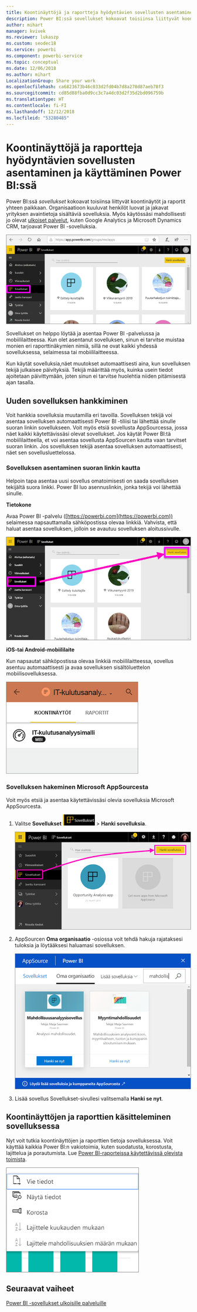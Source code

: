 ```yaml
---
title: Koontinäyttöjä ja raportteja hyödyntävien sovellusten asentaminen ja käyttäminen Power BI:ssä
description: Power BI:ssä sovellukset kokoavat toisiinsa liittyvät koontinäytöt ja raportit yhteen paikkaan.
author: mihart
manager: kvivek
ms.reviewer: lukaszp
ms.custom: seodec18
ms.service: powerbi
ms.component: powerbi-service
ms.topic: conceptual
ms.date: 12/06/2018
ms.author: mihart
LocalizationGroup: Share your work
ms.openlocfilehash: ca6823673b46c033d2fd04b7d8a278d87aeb78f3
ms.sourcegitcommit: cd85d88fba0d9cc3c7a4dc03d2f35d2bd096759b
ms.translationtype: HT
ms.contentlocale: fi-FI
ms.lasthandoff: 12/12/2018
ms.locfileid: "53280485"
---
```

# <a name="install-and-use-apps-with-dashboards-and-reports-in-power-bi"></a>Koontinäyttöjä ja raportteja hyödyntävien sovellusten asentaminen ja käyttäminen Power BI:ssä
Power BI:ssä *sovellukset* kokoavat toisiinsa liittyvät koontinäytöt ja raportit yhteen paikkaan. Organisaatioon kuuluvat henkilöt luovat ja jakavat yrityksen avaintietoja sisältäviä sovelluksia. Myös käytössäsi mahdollisesti jo olevat [ulkoiset palvelut](../service-connect-to-services.md), kuten Google Analytics ja Microsoft Dynamics CRM, tarjoavat Power BI -sovelluksia. 

![Sovellukset Power BI:ssä](./media/end-user-apps/power-bi-apps-navbar.png)

Sovellukset on helppo löytää ja asentaa Power BI -palvelussa ja mobiililaitteessa. Kun olet asentanut sovelluksen, sinun ei tarvitse muistaa monien eri raporttinäkymien nimiä, sillä ne ovat kaikki yhdessä sovelluksessa, selaimessa tai mobiililaitteessa.

Kun käytät sovelluksia,näet muutokset automaattisesti aina, kun sovelluksen tekijä julkaisee päivityksiä. Tekijä määrittää myös, kuinka usein tiedot ajoitetaan päivittymään, joten sinun ei tarvitse huolehtia niiden pitämisestä ajan tasalla. 

## <a name="get-a-new-app"></a>Uuden sovelluksen hankkiminen
Voit hankkia sovelluksia muutamilla eri tavoilla. Sovelluksen tekijä voi asentaa sovelluksen automaattisesti Power BI -tiliisi tai lähettää sinulle suoran linkin sovellukseen. Voit myös etsiä sovellusta AppSourcessa, jossa näet kaikki käytettävissäsi olevat sovellukset. Jos käytät Power BI:tä mobiililaitteella, et voi asentaa sovellusta AppSourcen kautta vaan tarvitset suoran linkin. Jos sovelluksen tekijä asentaa sovelluksen automaattisesti, näet sen sovellusluettelossa.

### <a name="install-an-app-from-a-direct-link"></a>Sovelluksen asentaminen suoran linkin kautta
Helpoin tapa asentaa uusi sovellus omatoimisesti on saada sovelluksen tekijältä suora linkki. Power BI luo asennuslinkin, jonka tekijä voi lähettää sinulle.

**Tietokone** 

Avaa Power BI -palvelu ([https://powerbi.com](https://powerbi.com)) selaimessa napsauttamalla sähköpostissa olevaa linkkiä. Vahvista, että haluat asentaa sovelluksen, jolloin se avautuu sovelluksen aloitussivulle.

![Sovelluksen aloitussivu Power BI -palvelussa](./media/end-user-apps/power-bi-get-app.png)

**iOS-tai Android-mobiililaite** 

Kun napsautat sähköpostissa olevaa linkkiä mobiililaitteessa, sovellus asentuu automaattisesti ja avaa sovelluksen sisältöluettelon mobiilisovelluksessa. 

![Sovelluksen sisältöluettelo mobiililaitteessa](./media/end-user-apps/power-bi-app-index-it-spend-360.png)

### <a name="get-the-app-from-microsoft-appsource"></a>Sovelluksen hakeminen Microsoft AppSourcesta
Voit myös etsiä ja asentaa käytettävissäsi olevia sovelluksia Microsoft AppSourcesta. 

1. Valitse **Sovellukset** ![Sovellukset vasemmanpuoleisessa siirtymisruudussa](./media/end-user-apps/power-bi-apps-bar.png) > **Hanki sovelluksia**. 
   
     ![Hanki sovelluksia -kuvake](./media/end-user-apps/power-bi-service-apps-get-apps-oppty.png)
2. AppSourcen **Oma organisaatio** -osiossa voit tehdä hakuja rajataksesi tuloksia ja löytääksesi haluamasi sovelluksen.
   
     ![Appsourcen Oma organisaatio -osio](./media/end-user-apps/power-bi-appsource-my-org.png)
3. Lisää sovellus Sovellukset-sivullesi valitsemalla **Hanki se nyt**. 

## <a name="interact-with-the-dashboards-and-reports-in-the-app"></a>Koontinäyttöjen ja raporttien käsitteleminen sovelluksessa
Nyt voit tutkia koontinäyttöjen ja raporttien tietoja sovelluksessa. Voit käyttää kaikkia Power BI:n vakiotoimia, kuten suodatusta, korostusta, lajittelua ja porautumista. Lue [Power BI-raporteissa käytettävissä olevista toimista](end-user-reading-view.md). 

![Tietojen vieminen Power BI -visualisoinnista](./media/end-user-apps/power-bi-service-export-data-visual.png)



## <a name="next-steps"></a>Seuraavat vaiheet
[Power BI -sovellukset ulkoisille palveluille](../service-connect-to-services.md)

